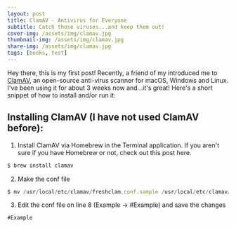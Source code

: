```yaml
---
layout: post
title: ClamAV - Antivirus for Everyone
subtitle: Catch those viruses...and keep them out!
cover-img: /assets/img/clamav.jpg
thumbnail-img: /assets/img/clamav.jpg
share-img: /assets/img/clamav.jpg
tags: [books, test]
---
```


Hey there, this is my first post! Recently, a friend of my introduced me to [ClamAV](https://www.clamav.net), an open-source anti-virus scanner for macOS, Windows and Linux. I've been using it for about 3 weeks now and...it's great! Here's a short snippet of how to install and/or run it:


## Installing ClamAV (I have not used ClamAV before):
1. Install ClamAV via Homebrew in the Terminal application. If you aren't sure if you have Homebrew or not, check out this post here.
```javascript
$ brew install clamav
```


2. Make the conf file
```javascript
$ mv /usr/local/etc/clamav/freshclam.conf.sample /usr/local/etc/clamav/freshclam.conf
```

3. Edit the conf file on line 8 (Example -> #Example) and save the changes
```javascript
#Example
```
